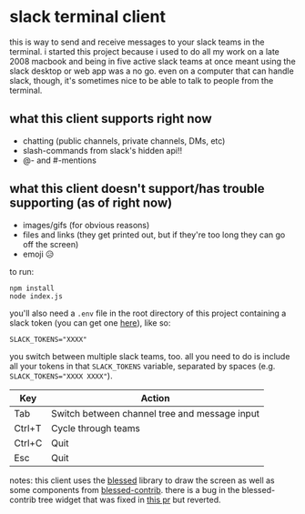 # slack terminal client
this is way to send and receive messages to your slack teams in the terminal. i started this project because i used to do all my work on a late 2008 macbook and being in five active slack teams at once meant using the slack desktop or web app was a no go. even on a computer that can handle slack, though, it's sometimes nice to be able to talk to people from the terminal.

## what this client supports right now
- chatting (public channels, private channels, DMs, etc)
- slash-commands from slack's hidden api!!
- @- and #-mentions

## what this client doesn't support/has trouble supporting (as of right now)
- images/gifs (for obvious reasons)
- files and links (they get printed out, but if they're too long they can go off the screen)
- emoji 😥

to run:
```
npm install
node index.js
```

you'll also need a `.env` file in the root directory of this project containing a slack token (you can get one [here](https://api.slack.com/docs/oauth-test-tokens)), like so:
```
SLACK_TOKENS="XXXX"
```

you switch between multiple slack teams, too. all you need to do is include all your tokens in that `SLACK_TOKENS` variable, separated by spaces (e.g. `SLACK_TOKENS="XXXX XXXX"`).

|Key  |Action|
|---	|---	|
|Tab  |Switch between channel tree and message input|
|Ctrl+T|Cycle through teams|
|Ctrl+C|Quit|
|Esc  |Quit|

notes:
this client uses the [blessed](https://github.com/chjj/blessed) library to draw the screen as well as some components from [blessed-contrib](https://github.com/yaronn/blessed-contrib). there is a bug in the blessed-contrib tree widget that was fixed in [this pr](https://github.com/yaronn/blessed-contrib/pull/68) but reverted.
